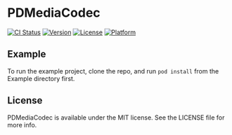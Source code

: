 # PDMediaCodec

[![CI Status](https://img.shields.io/travis/liang/PDMediaCodec.svg?style=flat)](https://travis-ci.org/liang/PDMediaCodec)
[![Version](https://img.shields.io/cocoapods/v/PDMediaCodec.svg?style=flat)](https://cocoapods.org/pods/PDMediaCodec)
[![License](https://img.shields.io/cocoapods/l/PDMediaCodec.svg?style=flat)](https://cocoapods.org/pods/PDMediaCodec)
[![Platform](https://img.shields.io/cocoapods/p/PDMediaCodec.svg?style=flat)](https://cocoapods.org/pods/PDMediaCodec)

## Example

To run the example project, clone the repo, and run `pod install` from the Example directory first.

## License

PDMediaCodec is available under the MIT license. See the LICENSE file for more info.
